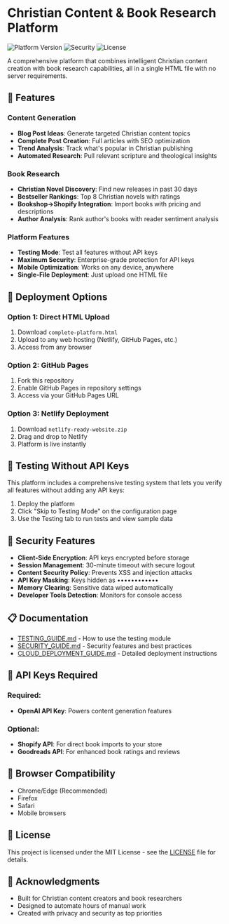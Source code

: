 # Christian Content & Book Research Platform

![Platform Version](https://img.shields.io/badge/version-1.0.0-blue)
![Security](https://img.shields.io/badge/security-enterprise--grade-green)
![License](https://img.shields.io/badge/license-MIT-orange)

A comprehensive platform that combines intelligent Christian content creation with book research capabilities, all in a single HTML file with no server requirements.

## 🎯 Features

### Content Generation
- **Blog Post Ideas**: Generate targeted Christian content topics
- **Complete Post Creation**: Full articles with SEO optimization
- **Trend Analysis**: Track what's popular in Christian publishing
- **Automated Research**: Pull relevant scripture and theological insights

### Book Research
- **Christian Novel Discovery**: Find new releases in past 30 days
- **Bestseller Rankings**: Top 8 Christian novels with ratings
- **Bookshop→Shopify Integration**: Import books with pricing and descriptions
- **Author Analysis**: Rank author's books with reader sentiment analysis

### Platform Features
- **Testing Mode**: Test all features without API keys
- **Maximum Security**: Enterprise-grade protection for API keys
- **Mobile Optimization**: Works on any device, anywhere
- **Single-File Deployment**: Just upload one HTML file

## 🚀 Deployment Options

### Option 1: Direct HTML Upload
1. Download `complete-platform.html`
2. Upload to any web hosting (Netlify, GitHub Pages, etc.)
3. Access from any browser

### Option 2: GitHub Pages
1. Fork this repository
2. Enable GitHub Pages in repository settings
3. Access via your GitHub Pages URL

### Option 3: Netlify Deployment
1. Download `netlify-ready-website.zip`
2. Drag and drop to Netlify
3. Platform is live instantly

## 🧪 Testing Without API Keys

This platform includes a comprehensive testing system that lets you verify all features without adding any API keys:

1. Deploy the platform
2. Click "Skip to Testing Mode" on the configuration page
3. Use the Testing tab to run tests and view sample data

## 🔐 Security Features

- **Client-Side Encryption**: API keys encrypted before storage
- **Session Management**: 30-minute timeout with secure logout
- **Content Security Policy**: Prevents XSS and injection attacks
- **API Key Masking**: Keys hidden as ••••••••••••
- **Memory Clearing**: Sensitive data wiped automatically
- **Developer Tools Detection**: Monitors for console access

## 📋 Documentation

- [TESTING_GUIDE.md](TESTING_GUIDE.md) - How to use the testing module
- [SECURITY_GUIDE.md](SECURITY_GUIDE.md) - Security features and best practices
- [CLOUD_DEPLOYMENT_GUIDE.md](CLOUD_DEPLOYMENT_GUIDE.md) - Detailed deployment instructions

## 🔑 API Keys Required

### Required:
- **OpenAI API Key**: Powers content generation features

### Optional:
- **Shopify API**: For direct book imports to your store
- **Goodreads API**: For enhanced book ratings and reviews

## 📱 Browser Compatibility

- Chrome/Edge (Recommended)
- Firefox
- Safari
- Mobile browsers

## 📄 License

This project is licensed under the MIT License - see the [LICENSE](LICENSE) file for details.

## 🙏 Acknowledgments

- Built for Christian content creators and book researchers
- Designed to automate hours of manual work
- Created with privacy and security as top priorities
